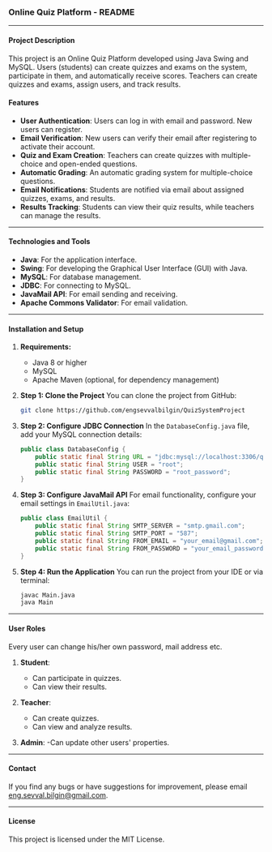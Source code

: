 ### **Online Quiz Platform - README**

---

#### **Project Description**

This project is an Online Quiz Platform developed using Java Swing and MySQL. Users (students) can create quizzes and exams on the system, participate in them, and automatically receive scores. Teachers can create quizzes and exams, assign users, and track results.

#### **Features**
- **User Authentication**: Users can log in with email and password. New users can register.
- **Email Verification**: New users can verify their email after registering to activate their account.
- **Quiz and Exam Creation**: Teachers can create quizzes with multiple-choice and open-ended questions.
- **Automatic Grading**: An automatic grading system for multiple-choice questions.
- **Email Notifications**: Students are notified via email about assigned quizzes, exams, and results.
- **Results Tracking**: Students can view their quiz results, while teachers can manage the results.

---

#### **Technologies and Tools**
- **Java**: For the application interface.
- **Swing**: For developing the Graphical User Interface (GUI) with Java.
- **MySQL**: For database management.
- **JDBC**: For connecting to MySQL.
- **JavaMail API**: For email sending and receiving.
- **Apache Commons Validator**: For email validation.

---

#### **Installation and Setup**

1. **Requirements:**
   - Java 8 or higher
   - MySQL
   - Apache Maven (optional, for dependency management)

2. **Step 1: Clone the Project**
   You can clone the project from GitHub:
   ```bash
   git clone https://github.com/engsevvalbilgin/QuizSystemProject
   ```

3. **Step 2: Configure JDBC Connection**
   In the `DatabaseConfig.java` file, add your MySQL connection details:
   ```java
   public class DatabaseConfig {
       public static final String URL = "jdbc:mysql://localhost:3306/quiz_platform";
       public static final String USER = "root";
       public static final String PASSWORD = "root_password";
   }
   ```

4. **Step 3: Configure JavaMail API**
   For email functionality, configure your email settings in `EmailUtil.java`:
   ```java
   public class EmailUtil {
       public static final String SMTP_SERVER = "smtp.gmail.com";
       public static final String SMTP_PORT = "587";
       public static final String FROM_EMAIL = "your_email@gmail.com";
       public static final String FROM_PASSWORD = "your_email_password";
   }
   ```

5. **Step 4: Run the Application**
   You can run the project from your IDE or via terminal:
   ```bash
   javac Main.java
   java Main
   ```

---

#### **User Roles**
Every user can change his/her own password, mail address etc.
1. **Student**:
   - Can participate in quizzes.
   - Can view their results.

2. **Teacher**:
   - Can create quizzes.
   - Can view and analyze results.
3. **Admin**:
   -Can update other users' properties.
---

#### **Contact**
If you find any bugs or have suggestions for improvement, please email eng.sevval.bilgin@gmail.com.

---

#### **License**
This project is licensed under the MIT License.

